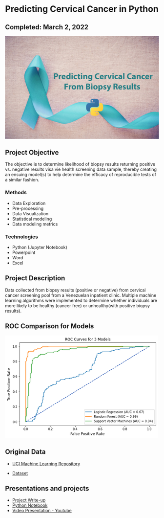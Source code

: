 # Predicting Cervical Cancer in Python

## Completed: March 2, 2022

![image](https://github.com/lshpaner/cervical_cancer_python/blob/main/images/cerv_python.png)

## Project Objective
The objective is to determine likelihood of biopsy results returning positive vs. negative results visa vie health screening data sample, thereby creating an ensuing model(s) to help determine the efficacy of reproducible tests of a similar fashion.

### Methods
* Data Exploration
* Pre-processing
* Data Visualization
* Statistical modeling
* Data modeling metrics

### Technologies
* Python (Jupyter Notebook)
* Powerpoint
* Word
* Excel

## Project Description

Data collected from biopsy results (positive or negative) from cervical cancer screening pool from a Venezuelan inpatient clinic. Multiple machine learning algorithms were implemented to determine whether individuals are more likely to be healthy (cancer free) or unhealthy(with positive biopsy results).

## ROC Comparison for Models
![image](https://github.com/lshpaner/cervical_cancer_python/blob/main/images/roc_cervdat.png)

## Original Data
* [UCI Machine Learning Repository](https://archive.ics.uci.edu/ml/datasets/Cervical+cancer+%28Risk+Factors%29)  

* [Dataset](https://archive.ics.uci.edu/ml/machine-learning-databases/00383/risk_factors_cervical_cancer.csv)

## Presentations and projects
* [Project Write-up](https://github.com/lshpaner/cervical_cancer_python/blob/main/cervical_cancer.pdf)
* [Python Notebook](https://github.com/lshpaner/cervical_cancer_python/blob/main/cervical_cancer.ipynb)
* [Video Presentation - Youtube](https://youtu.be/_XFACAl2QJU)